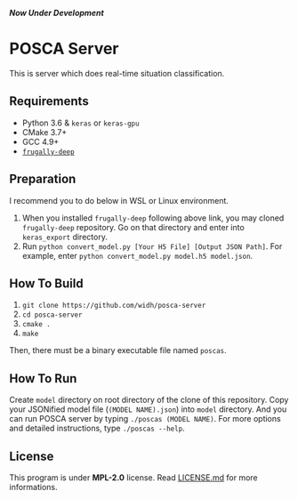 <em> <strong>Now Under Development</strong> </em>

# POSCA Server

This is server which does real-time situation classification.

## Requirements

-   Python 3.6 & `keras` or `keras-gpu`
-   CMake 3.7+
-   GCC 4.9+
-   [`frugally-deep`](https://github.com/Dobiasd/frugally-deep/blob/master/INSTALL.md)

## Preparation

I recommend you to do below in WSL or Linux environment.

1. When you installed `frugally-deep` following above link, you may cloned `frugally-deep` repository. Go on that directory and enter into `keras_export` directory.
2. Run `python convert_model.py [Your H5 File] [Output JSON Path]`. For example, enter `python convert_model.py model.h5 model.json`.

## How To Build

1. `git clone https://github.com/widh/posca-server`
2. `cd posca-server`
3. `cmake .`
4. `make`

Then, there must be a binary executable file named `poscas`.

## How To Run

Create `model` directory on root directory of the clone of this repository. Copy your JSONified model file (`(MODEL NAME).json`) into `model` directory. And you can run POSCA server by typing `./poscas (MODEL NAME)`. For more options and detailed instructions, type `./poscas --help`.

## License

This program is under **MPL-2.0** license. Read [LICENSE.md](LICENSE.md) for more informations.
